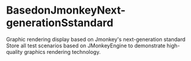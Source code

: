# BasedonJmonkeyNext-generationSstandard
Graphic rendering display based on Jmonkey's next-generation standard<br/>
Store all test scenarios based on JMonkeyEngine to demonstrate high-quality graphics rendering technology.
